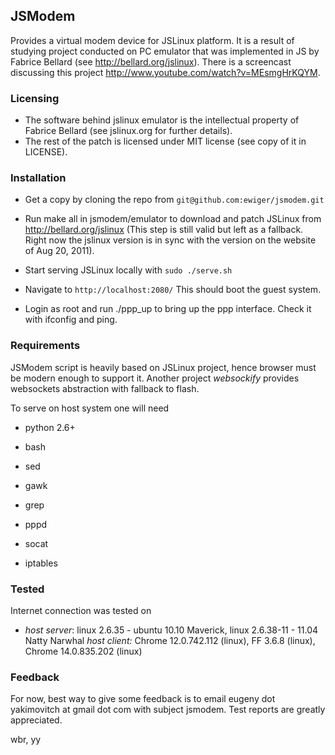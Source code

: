 ## JSModem

Provides a virtual modem device for JSLinux platform. It is a result of
studying project conducted on PC emulator that was implemented in JS by Fabrice
Bellard (see http://bellard.org/jslinux). There is a screencast discussing this
project http://www.youtube.com/watch?v=MEsmgHrKQYM.

### Licensing

* The software behind jslinux emulator is the intellectual property of Fabrice 
  Bellard (see jslinux.org for further details).
* The rest of the patch is licensed under MIT license (see copy of it in
  LICENSE).

### Installation

* Get a copy by cloning the repo from `git@github.com:ewiger/jsmodem.git`

* Run make all in jsmodem/emulator to download and patch JSLinux from
  http://bellard.org/jslinux (This step is still valid but left as a fallback.
  Right now the jslinux version is in sync with the version on the website 
  of Aug 20, 2011).

* Start serving JSLinux locally with `sudo ./serve.sh`

* Navigate to `http://localhost:2080/` This should boot the guest system.

* Login as root and run ./ppp_up to bring up the ppp interface. Check it with
  ifconfig and ping.

### Requirements

JSModem script is heavily based on JSLinux project, hence browser must be 
modern enough to support it. Another project *websockify* provides websockets 
abstraction with fallback to flash.

To serve on host system one will need

* python 2.6+

* bash

* sed

* gawk

* grep

* pppd

* socat

* iptables

### Tested

Internet connection was tested on 

* *host server*: linux 2.6.35 - ubuntu 10.10 Maverick, 
                 linux 2.6.38-11 - 11.04 Natty Narwhal
  *host client:* Chrome 12.0.742.112 (linux), FF 3.6.8 (linux),
                 Chrome 14.0.835.202 (linux)
 

### Feedback

For now, best way to give some feedback is to email eugeny dot yakimovitch at
gmail dot com with subject jsmodem.  Test reports are greatly appreciated.

wbr,
yy
